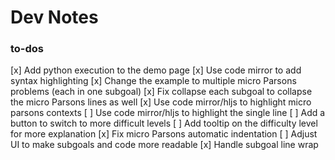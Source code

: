 # Dev Notes

### to-dos
[x] Add python execution to the demo page
[x] Use code mirror to add syntax highlighting
[x] Change the example to multiple micro Parsons problems (each in one subgoal)
[x] Fix collapse each subgoal to collapse the micro Parsons lines as well
[x] Use code mirror/hljs to highlight micro parsons contexts 
[ ] Use code mirror/hljs to highlight the single line
[ ] Add a button to switch to more difficult levels
[ ] Add tooltip on the difficulty level for more explanation
[x] Fix micro Parsons automatic indentation
[ ] Adjust UI to make subgoals and code more readable
[x] Handle subgoal line wrap
